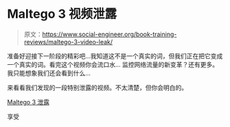 # Maltego 3 视频泄露

> 原文：<https://www.social-engineer.org/book-training-reviews/maltego-3-video-leak/>

准备好迎接下一阶段的精彩吧…我知道这不是一个真实的词，但我们正在把它变成一个真实的词。看完这个视频你会流口水…
监控网络流量的新变革？还有更多。我只能想象我们还会看到什么…

来看看我们发现的一段特别泄露的视频。不太清楚，但你会明白的。

[Maltego 3 泄露](https://www.social-engineer.org/resources/Maltego3Leaked.mp4)

享受